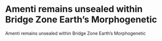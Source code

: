 # Amenti remains unsealed within Bridge Zone Earth’s Morphogenetic

Amenti remains unsealed within Bridge Zone Earth’s Morphogenetic